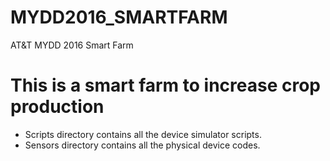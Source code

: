 # MYDD2016_SMARTFARM
AT&amp;T MYDD 2016 Smart Farm

# This is a smart farm to increase crop production
* Scripts directory contains all the device simulator scripts.
* Sensors directory contains all the physical device codes.

